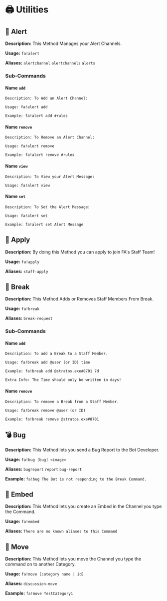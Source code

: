 # 🖨️ Utilities


## 🚨 Alert
**Description:** This Method Manages your Alert Channels.

**Usage:** `fa!alert`

**Aliases:** `alertchannel` `alertchannels` `alerts`

### Sub-Commands

#### Name `add`
```
Description: To Add an Alert Channel:

Usage: fa!alert add

Example: fa!alert add #rules
```

#### Name `remove`
```
Description: To Remove an Alert Channel:

Usage: fa!alert remove

Example: fa!alert remove #rules
```

#### Name `view`
```
Description: To View your Alert Message:

Usage: fa!alert view
```

#### Name `set`
```
Description: To Set the Alert Message:

Usage: fa!alert set

Example: fa!alert set Alert Message
```


## 📄 Apply
**Description:** By doing this Method you can apply to join FA's Staff Team!

**Usage:** `fa!apply`

**Aliases:** `staff-apply`


## 🛑 Break
**Description:** This Method Adds or Removes Staff Members From Break.

**Usage:** `fa!break`

**Aliases:** `break-request`

### Sub-Commands

#### Name `add`
```
Description: To add a Break to a Staff Member.

Usage: fa!break add @user (or ID) time

Example: fa!break add @stratos.exe#8701 7d

Extra Info: The Time should only be written in days!
```

#### Name `remove`
```
Description: To remove a Break from a Staff Member.

Usage: fa!break remove @user (or ID)

Example: fa!break remove @stratos.exe#8701
```


## 💣 Bug
**Description:** This Method lets you send a Bug Report to the Bot Developer.

**Usage:** `fa!bug [bug] <image>`

**Aliases:** `bugreport` `report` `bug-report`

**Example:** `fa!bug The Bot is not responding to the Break Command.`


## 💬 Embed
**Description:** This Method lets you create an Embed in the Channel you type the Command.

**Usage:** `fa!embed`

**Aliases:** `There are no known aliases to this Command`


## 💨 Move
**Description:** This Method lets you move the Channel you type the command on to another Category.

**Usage:** `fa!move [category name | id]`

**Aliases:** `discussion-move`

**Example:** `fa!move TestCategory1`
